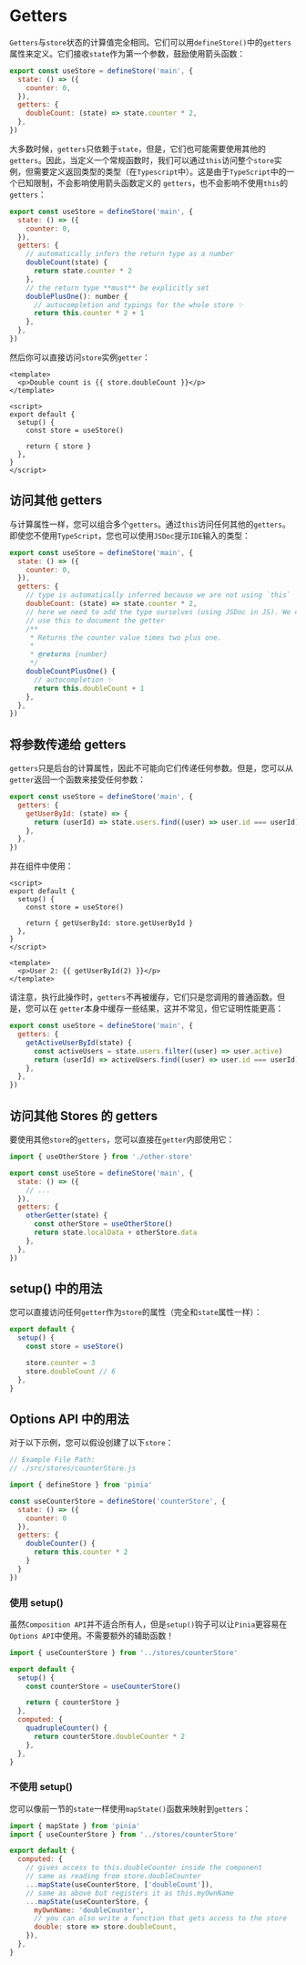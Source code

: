 # Getters

`Getters`与`store`状态的计算值完全相同。它们可以用`defineStore()`中的`getters`属性来定义。它们接收`state`作为第一个参数，鼓励使用箭头函数：

```js
export const useStore = defineStore('main', {
  state: () => ({
    counter: 0,
  }),
  getters: {
    doubleCount: (state) => state.counter * 2,
  },
})
```

大多数时候，`getters`只依赖于`state`，但是，它们也可能需要使用其他的`getters`。因此，当定义一个常规函数时，我们可以通过`this`访问整个`store`实例，但需要定义返回类型的类型（在`Typescript`中）。这是由于`TypeScript`中的一个已知限制，不会影响使用箭头函数定义的 `getters`，也不会影响不使用`this`的`getters`：

```js
export const useStore = defineStore('main', {
  state: () => ({
    counter: 0,
  }),
  getters: {
    // automatically infers the return type as a number
    doubleCount(state) {
      return state.counter * 2
    },
    // the return type **must** be explicitly set
    doublePlusOne(): number {
      // autocompletion and typings for the whole store ✨
      return this.counter * 2 + 1
    },
  },
})
```

然后你可以直接访问`store`实例`getter`：

```vue
<template>
  <p>Double count is {{ store.doubleCount }}</p>
</template>

<script>
export default {
  setup() {
    const store = useStore()

    return { store }
  },
}
</script>
```



## 访问其他 getters

与计算属性一样，您可以组合多个`getters`。通过`this`访问任何其他的`getters`。即使您不使用`TypeScript`，您也可以使用`JSDoc`提示`IDE`输入的类型：

```js
export const useStore = defineStore('main', {
  state: () => ({
    counter: 0,
  }),
  getters: {
    // type is automatically inferred because we are not using `this`
    doubleCount: (state) => state.counter * 2,
    // here we need to add the type ourselves (using JSDoc in JS). We can also
    // use this to document the getter
    /**
     * Returns the counter value times two plus one.
     *
     * @returns {number}
     */
    doubleCountPlusOne() {
      // autocompletion ✨
      return this.doubleCount + 1
    },
  },
})
```



## 将参数传递给 getters

`getters`只是后台的计算属性，因此不可能向它们传递任何参数。但是，您可以从`getter`返回一个函数来接受任何参数：

```js
export const useStore = defineStore('main', {
  getters: {
    getUserById: (state) => {
      return (userId) => state.users.find((user) => user.id === userId)
    },
  },
})
```

并在组件中使用：

```vue
<script>
export default {
  setup() {
    const store = useStore()

    return { getUserById: store.getUserById }
  },
}
</script>

<template>
  <p>User 2: {{ getUserById(2) }}</p>
</template>
```

请注意，执行此操作时，`getters`不再被缓存，它们只是您调用的普通函数。但是，您可以在 `getter`本身中缓存一些结果，这并不常见，但它证明性能更高：

```js
export const useStore = defineStore('main', {
  getters: {
    getActiveUserById(state) {
      const activeUsers = state.users.filter((user) => user.active)
      return (userId) => activeUsers.find((user) => user.id === userId)
    },
  },
})
```



## 访问其他 Stores 的 getters

要使用其他`store`的`getters`，您可以直接在`getter`内部使用它：

```js
import { useOtherStore } from './other-store'

export const useStore = defineStore('main', {
  state: () => ({
    // ...
  }),
  getters: {
    otherGetter(state) {
      const otherStore = useOtherStore()
      return state.localData + otherStore.data
    },
  },
})
```



## setup() 中的用法

您可以直接访问任何`getter`作为`store`的属性（完全和`state`属性一样）：

```js
export default {
  setup() {
    const store = useStore()

    store.counter = 3
    store.doubleCount // 6
  },
}
```



## Options API 中的用法

对于以下示例，您可以假设创建了以下`store`：

```js
// Example File Path:
// ./src/stores/counterStore.js

import { defineStore } from 'pinia'

const useCounterStore = defineStore('counterStore', {
  state: () => ({
    counter: 0
  }),
  getters: {
    doubleCounter() {
      return this.counter * 2
    }
  }
})
```

### 使用 setup() 

虽然`Composition API`并不适合所有人，但是`setup()`钩子可以让`Pinia`更容易在`Options API`中使用。不需要额外的辅助函数！

```js
import { useCounterStore } from '../stores/counterStore'

export default {
  setup() {
    const counterStore = useCounterStore()

    return { counterStore }
  },
  computed: {
    quadrupleCounter() {
      return counterStore.doubleCounter * 2
    },
  },
}
```

### 不使用 setup() 

您可以像前一节的`state`一样使用`mapState()`函数来映射到`getters`：

```js
import { mapState } from 'pinia'
import { useCounterStore } from '../stores/counterStore'

export default {
  computed: {
    // gives access to this.doubleCounter inside the component
    // same as reading from store.doubleCounter
    ...mapState(useCounterStore, ['doubleCount']),
    // same as above but registers it as this.myOwnName
    ...mapState(useCounterStore, {
      myOwnName: 'doubleCounter',
      // you can also write a function that gets access to the store
      double: store => store.doubleCount,
    }),
  },
}
```
